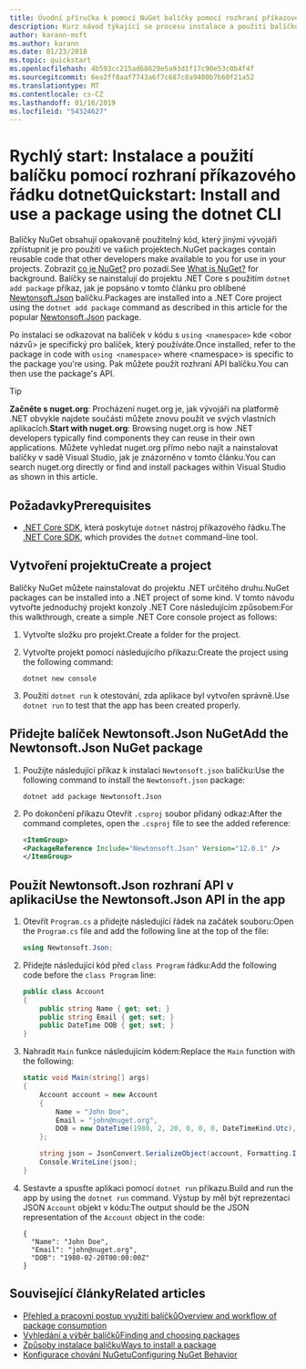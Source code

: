 ```yaml
---
title: Úvodní příručka k pomocí NuGet balíčky pomocí rozhraní příkazového řádku dotnet
description: Kurz návod týkající se procesu instalace a použití balíčku NuGet v projektu .NET Core.
author: karann-msft
ms.author: karann
ms.date: 01/23/2018
ms.topic: quickstart
ms.openlocfilehash: 4b593cc215ad68629e5a93d1f17c90e53c0b4f4f
ms.sourcegitcommit: 6ea2ff8aaf7743a6f7c687c8a9400b7b60f21a52
ms.translationtype: MT
ms.contentlocale: cs-CZ
ms.lasthandoff: 01/16/2019
ms.locfileid: "54324627"
---
```

# <a name="quickstart-install-and-use-a-package-using-the-dotnet-cli"></a><span data-ttu-id="74c9d-103">Rychlý start: Instalace a použití balíčku pomocí rozhraní příkazového řádku dotnet</span><span class="sxs-lookup"><span data-stu-id="74c9d-103">Quickstart: Install and use a package using the dotnet CLI</span></span>

<span data-ttu-id="74c9d-104">Balíčky NuGet obsahují opakovaně použitelný kód, který jinými vývojáři zpřístupnit je pro použití ve vašich projektech.</span><span class="sxs-lookup"><span data-stu-id="74c9d-104">NuGet packages contain reusable code that other developers make available to you for use in your projects.</span></span> <span data-ttu-id="74c9d-105">Zobrazit [co je NuGet?](../What-is-NuGet.md) pro pozadí.</span><span class="sxs-lookup"><span data-stu-id="74c9d-105">See [What is NuGet?](../What-is-NuGet.md) for background.</span></span> <span data-ttu-id="74c9d-106">Balíčky se nainstalují do projektu .NET Core s použitím `dotnet add package` příkaz, jak je popsáno v tomto článku pro oblíbené [Newtonsoft.Json](https://www.nuget.org/packages/Newtonsoft.Json/) balíčku.</span><span class="sxs-lookup"><span data-stu-id="74c9d-106">Packages are installed into a .NET Core project using the `dotnet add package` command as described in this article for the popular [Newtonsoft.Json](https://www.nuget.org/packages/Newtonsoft.Json/) package.</span></span>

<span data-ttu-id="74c9d-107">Po instalaci se odkazovat na balíček v kódu s `using <namespace>` kde \<obor názvů\> je specifický pro balíček, který používáte.</span><span class="sxs-lookup"><span data-stu-id="74c9d-107">Once installed, refer to the package in code with `using <namespace>` where \<namespace\> is specific to the package you're using.</span></span> <span data-ttu-id="74c9d-108">Pak můžete použít rozhraní API balíčku.</span><span class="sxs-lookup"><span data-stu-id="74c9d-108">You can then use the package's API.</span></span>

> [!Tip]
> <span data-ttu-id="74c9d-109">**Začněte s nuget.org**: Procházení nuget.org je, jak vývojáři na platformě .NET obvykle najdete součásti můžete znovu použít ve svých vlastních aplikacích.</span><span class="sxs-lookup"><span data-stu-id="74c9d-109">**Start with nuget.org**: Browsing nuget.org is how .NET developers typically find components they can reuse in their own applications.</span></span> <span data-ttu-id="74c9d-110">Můžete vyhledat nuget.org přímo nebo najít a nainstalovat balíčky v sadě Visual Studio, jak je znázorněno v tomto článku.</span><span class="sxs-lookup"><span data-stu-id="74c9d-110">You can search nuget.org directly or find and install packages within Visual Studio as shown in this article.</span></span>

## <a name="prerequisites"></a><span data-ttu-id="74c9d-111">Požadavky</span><span class="sxs-lookup"><span data-stu-id="74c9d-111">Prerequisites</span></span>

- <span data-ttu-id="74c9d-112">[.NET Core SDK](https://www.microsoft.com/net/download/), která poskytuje `dotnet` nástroj příkazového řádku.</span><span class="sxs-lookup"><span data-stu-id="74c9d-112">The [.NET Core SDK](https://www.microsoft.com/net/download/), which provides the `dotnet` command-line tool.</span></span>

## <a name="create-a-project"></a><span data-ttu-id="74c9d-113">Vytvoření projektu</span><span class="sxs-lookup"><span data-stu-id="74c9d-113">Create a project</span></span>

<span data-ttu-id="74c9d-114">Balíčky NuGet můžete nainstalovat do projektu .NET určitého druhu.</span><span class="sxs-lookup"><span data-stu-id="74c9d-114">NuGet packages can be installed into a .NET project of some kind.</span></span> <span data-ttu-id="74c9d-115">V tomto návodu vytvořte jednoduchý projekt konzoly .NET Core následujícím způsobem:</span><span class="sxs-lookup"><span data-stu-id="74c9d-115">For this walkthrough, create a simple .NET Core console project as follows:</span></span>

1. <span data-ttu-id="74c9d-116">Vytvořte složku pro projekt.</span><span class="sxs-lookup"><span data-stu-id="74c9d-116">Create a folder for the project.</span></span>

1. <span data-ttu-id="74c9d-117">Vytvořte projekt pomocí následujícího příkazu:</span><span class="sxs-lookup"><span data-stu-id="74c9d-117">Create the project using the following command:</span></span>

    ```cli
    dotnet new console
    ```

1. <span data-ttu-id="74c9d-118">Použití `dotnet run` k otestování, zda aplikace byl vytvořen správně.</span><span class="sxs-lookup"><span data-stu-id="74c9d-118">Use `dotnet run` to test that the app has been created properly.</span></span>

## <a name="add-the-newtonsoftjson-nuget-package"></a><span data-ttu-id="74c9d-119">Přidejte balíček Newtonsoft.Json NuGet</span><span class="sxs-lookup"><span data-stu-id="74c9d-119">Add the Newtonsoft.Json NuGet package</span></span>

1. <span data-ttu-id="74c9d-120">Použijte následující příkaz k instalaci `Newtonsoft.json` balíčku:</span><span class="sxs-lookup"><span data-stu-id="74c9d-120">Use the following command to install the `Newtonsoft.json` package:</span></span>

    ```cli
    dotnet add package Newtonsoft.Json
    ```

2. <span data-ttu-id="74c9d-121">Po dokončení příkazu Otevřít `.csproj` soubor přidaný odkaz:</span><span class="sxs-lookup"><span data-stu-id="74c9d-121">After the command completes, open the `.csproj` file to see the added reference:</span></span>

    ```xml
   <ItemGroup>
    <PackageReference Include="Newtonsoft.Json" Version="12.0.1" />
   </ItemGroup>
    ```

## <a name="use-the-newtonsoftjson-api-in-the-app"></a><span data-ttu-id="74c9d-122">Použít Newtonsoft.Json rozhraní API v aplikaci</span><span class="sxs-lookup"><span data-stu-id="74c9d-122">Use the Newtonsoft.Json API in the app</span></span>

1. <span data-ttu-id="74c9d-123">Otevřít `Program.cs` a přidejte následující řádek na začátek souboru:</span><span class="sxs-lookup"><span data-stu-id="74c9d-123">Open the `Program.cs` file and add the following line at the top of the file:</span></span>

    ```cs
    using Newtonsoft.Json;
    ```

1. <span data-ttu-id="74c9d-124">Přidejte následující kód před `class Program` řádku:</span><span class="sxs-lookup"><span data-stu-id="74c9d-124">Add the following code before the `class Program` line:</span></span>

    ```cs
    public class Account
    {
        public string Name { get; set; }
        public string Email { get; set; }
        public DateTime DOB { get; set; }
    }
    ```

1. <span data-ttu-id="74c9d-125">Nahradit `Main` funkce následujícím kódem:</span><span class="sxs-lookup"><span data-stu-id="74c9d-125">Replace the `Main` function with the following:</span></span>

    ```cs
    static void Main(string[] args)
    {
        Account account = new Account
        {
            Name = "John Doe",
            Email = "john@nuget.org",
            DOB = new DateTime(1980, 2, 20, 0, 0, 0, DateTimeKind.Utc),
        };

        string json = JsonConvert.SerializeObject(account, Formatting.Indented);
        Console.WriteLine(json);
    }
    ```

1. <span data-ttu-id="74c9d-126">Sestavte a spusťte aplikaci pomocí `dotnet run` příkazu.</span><span class="sxs-lookup"><span data-stu-id="74c9d-126">Build and run the app by using the `dotnet run` command.</span></span> <span data-ttu-id="74c9d-127">Výstup by měl být reprezentaci JSON `Account` objekt v kódu:</span><span class="sxs-lookup"><span data-stu-id="74c9d-127">The output should be the JSON representation of the `Account` object in the code:</span></span>

    ```output
    {
      "Name": "John Doe",
      "Email": "john@nuget.org",
      "DOB": "1980-02-20T00:00:00Z"
    }
    ```

## <a name="related-articles"></a><span data-ttu-id="74c9d-128">Související články</span><span class="sxs-lookup"><span data-stu-id="74c9d-128">Related articles</span></span>

- [<span data-ttu-id="74c9d-129">Přehled a pracovní postup využití balíčků</span><span class="sxs-lookup"><span data-stu-id="74c9d-129">Overview and workflow of package consumption</span></span>](../consume-packages/overview-and-workflow.md)
- [<span data-ttu-id="74c9d-130">Vyhledání a výběr balíčků</span><span class="sxs-lookup"><span data-stu-id="74c9d-130">Finding and choosing packages</span></span>](../consume-packages/finding-and-choosing-packages.md)
- [<span data-ttu-id="74c9d-131">Způsoby instalace balíčku</span><span class="sxs-lookup"><span data-stu-id="74c9d-131">Ways to install a package</span></span>](../consume-packages/ways-to-install-a-package.md)
- [<span data-ttu-id="74c9d-132">Konfigurace chování NuGetu</span><span class="sxs-lookup"><span data-stu-id="74c9d-132">Configuring NuGet Behavior</span></span>](../consume-packages/configuring-nuget-behavior.md)
